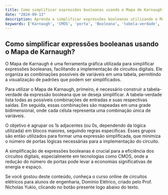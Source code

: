 ```yaml
---
title: Como simplificar expressões booleanas usando o Mapa de Karnaugh?
date: "2024-09-13"
description: Aprenda a simplificar expressões booleanas utilizando o Mapa de Karnaugh, uma ferramenta essencial em circuitos digitais.
keywords: ['Karnaugh', 'CMOS', 'porta', 'Booleana', 'tabela-verdade', 'expressão', 'Implementação']
---
```


## Como simplificar expressões booleanas usando o Mapa de Karnaugh?

O Mapa de Karnaugh é uma ferramenta gráfica utilizada para simplificar expressões booleanas, facilitando a implementação de circuitos digitais. Ele organiza as combinações possíveis de variáveis em uma tabela, permitindo a visualização de padrões que podem ser simplificados.

Para utilizar o Mapa de Karnaugh, primeiro, é necessário construir a tabela-verdade da expressão booleana que se deseja simplificar. A tabela-verdade lista todas as possíveis combinações de entradas e suas respectivas saídas. Em seguida, essas combinações são mapeadas em uma grade bidimensional, onde cada célula representa uma combinação única de variáveis.

O objetivo é agrupar os 1s adjacentes (ou 0s, dependendo da lógica utilizada) em blocos maiores, seguindo regras específicas. Esses grupos são então utilizados para formar uma expressão simplificada, que minimiza o número de portas lógicas necessárias para a implementação do circuito.

A simplificação de expressões booleanas é crucial para a eficiência dos circuitos digitais, especialmente em tecnologias como CMOS, onde a redução do número de portas pode levar a economias significativas de energia e espaço.

Se você gostou deste conteúdo, conheça o curso online de circuitos elétricos para alunos de engenharia, Domínio Elétrico, criado pelo Prof. Nicholas Yukio, clicando no botão presente logo abaixo do texto.